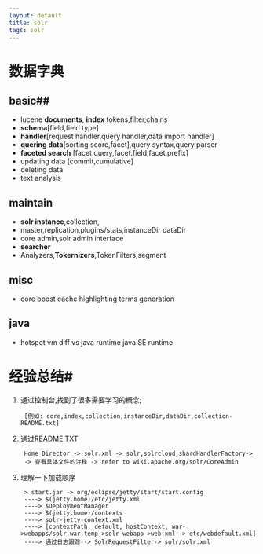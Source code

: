 ```yaml
---
layout: default
title: solr
tags: solr 
---
```

# 数据字典

## basic##
* lucene **documents**, **index** tokens,filter,chains 
* **schema**[field,field type] 
* **handler**[request handler,query handler,data import handler] 
* **quering data**[sorting,score,facet],query syntax,query parser
* **faceted search** [facet.query,facet.field,facet.prefix]
* updating data [commit,cumulative]
* deleting data
* text analysis

## maintain ##
* **solr instance**,collection, 
* master,replication,plugins/stats,instanceDir dataDir
* core admin,solr admin interface
* **searcher**
* Analyzers,**Tokernizers**,TokenFilters,segment 

## misc ##
* core boost cache highlighting terms generation

## java ##
* hotspot vm diff vs java runtime java SE runtime 

# 经验总结#
1. 通过控制台,找到了很多需要学习的概念;  

        [例如: core,index,collection,instanceDir,dataDir,collection-README.txt]

2. 通过README.TXT

        Home Director -> solr.xml -> solr,solrcloud,shardHandlerFactory-> 
        -> 查看具体文件的注释 -> refer to wiki.apache.org/solr/CoreAdmin

3. 理解一下加载顺序

        > start.jar -> org/eclipse/jetty/start/start.config
        ----> $(jetty.home)/etc/jetty.xml
        ----> $DeploymentManager
        ----> $(jetty.home)/contexts
        ----> solr-jetty-context.xml
        ----> [contextPath, default, hostContext, war->webapps/solr.war,temp->solr-webapp->web.xml -> etc/webdefault.xml]
        ----> 通过日志跟踪--> SolrRequestFilter-> solr/solr.xml 


